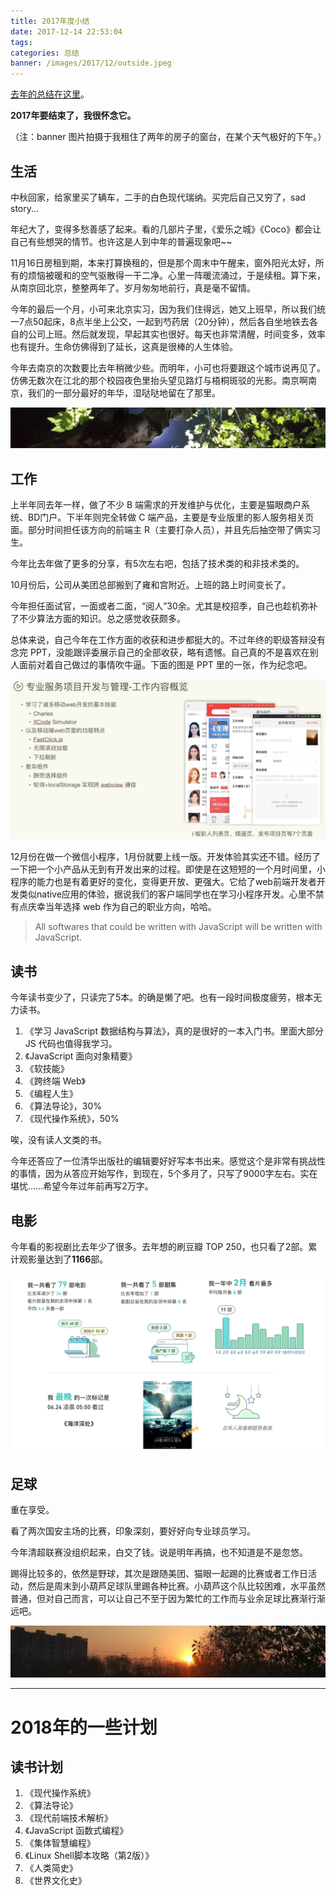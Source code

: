 ```yaml
---
title: 2017年度小结
date: 2017-12-14 22:53:04
tags:
categories: 总结
banner: /images/2017/12/outside.jpeg
---
```


[去年的总结在这里](/2016/12/18/2016-to-2017/)。

**2017年要结束了，我很怀念它。**

（注：banner 图片拍摄于我租住了两年的房子的窗台，在某个天气极好的下午。）

<!-- more -->

## 生活

中秋回家，给家里买了辆车，二手的白色现代瑞纳。买完后自己又穷了，sad story...

年纪大了，变得多愁善感了起来。看的几部片子里，《爱乐之城》《Coco》都会让自己有些想哭的情节。也许这是人到中年的普遍现象吧~~

11月16日房租到期，本来打算换租的，但是那个周末中午醒来，窗外阳光太好，所有的烦恼被暖和的空气驱散得一干二净。心里一阵暖流涌过，于是续租。算下来，从南京回北京，整整两年了。岁月匆匆地前行，真是毫不留情。

今年的最后一个月，小可来北京实习，因为我们住得远，她又上班早，所以我们统一7点50起床，8点半坐上公交，一起到芍药居（20分钟），然后各自坐地铁去各自的公司上班。然后就发现，早起其实也很好。每天也非常清醒，时间变多，效率也有提升。生命仿佛得到了延长，这真是很棒的人生体验。

今年去南京的次数要比去年稍微少些。而明年，小可也将要跟这个城市说再见了。仿佛无数次在江北的那个校园夜色里抬头望见路灯与梧桐斑驳的光影。南京啊南京，我们的一部分最好的年华，湿哒哒地留在了那里。

<img src="/images/2017/12/phoenix-tree.jpg" alt="梧桐@南信大">


## 工作

上半年同去年一样，做了不少 B 端需求的开发维护与优化，主要是猫眼商户系统、BD门户。下半年则完全转做 C 端产品，主要是专业版里的影人服务相关页面。部分时间担任该方向的前端主 R（主要打杂人员），并且先后抽空带了俩实习生。

今年比去年做了更多的分享，有5次左右吧，包括了技术类的和非技术类的。

10月份后，公司从美团总部搬到了雍和宫附近。上班的路上时间变长了。

今年担任面试官，一面或者二面，“阅人”30余。尤其是校招季，自己也趁机弥补了不少算法方面的知识。总之感觉收获颇多。

总体来说，自己今年在工作方面的收获和进步都挺大的。不过年终的职级答辩没有念完 PPT，没能跟评委展示自己的全部收获，略有遗憾。自己真的不是喜欢在别人面前对着自己做过的事情吹牛逼。下面的图是 PPT 里的一张，作为纪念吧。

<img src="/images/2017/12/pro-service.jpeg" />

12月份在做一个微信小程序，1月份就要上线一版。开发体验其实还不错。经历了一下把一个小产品从无到有开发出来的过程。即使是在这短短的一个月时间里，小程序的能力也是有着更好的变化，变得更开放、更强大。它给了web前端开发者开发类似native应用的体验，据说我们的客户端同学也在学习小程序开发。心里不禁有点庆幸当年选择 web 作为自己的职业方向，哈哈。

> All softwares that could be written with JavaScript will be written with JavaScript.

## 读书

今年读书变少了，只读完了5本。的确是懒了吧。也有一段时间极度疲劳，根本无力读书。

1. 《学习 JavaScript 数据结构与算法》，真的是很好的一本入门书。里面大部分 JS 代码也值得我学习。
2. 《JavaScript 面向对象精要》
3. 《软技能》
4. 《跨终端 Web》
5. 《编程人生》
6. 《算法导论》，30%
7. 《现代操作系统》，50%

唉，没有读人文类的书。

今年还答应了一位清华出版社的编辑要好好写本书出来。感觉这个是非常有挑战性的事情，因为从答应开始写作，到现在，5个多月了，只写了9000字左右。实在堪忧……希望今年过年前再写2万字。

## 电影

今年看的影视剧比去年少了很多。去年想的刷豆瓣 TOP 250，也只看了2部。累计观影量达到了**1166**部。

<img src="/images/2017/12/douban-movie-8.png" />

## 足球

重在享受。

看了两次国安主场的比赛，印象深刻，要好好向专业球员学习。

今年清超联赛没组织起来，白交了钱。说是明年再搞，也不知道是不是忽悠。

踢得比较多的，依然是野球，其次是跟随美团、猫眼一起踢的比赛或者工作日活动，然后是周末到小葫芦足球队里踢各种比赛。小葫芦这个队比较困难，水平虽然普通，但对自己而言，可以让自己不至于因为繁忙的工作而与业余足球比赛渐行渐远吧。

<img src="/images/2017/12/sunset.jpg" alt="Sunset@立水桥" />


------------------

# 2018年的一些计划

## 读书计划

1. 《现代操作系统》
2. 《算法导论》
3. 《现代前端技术解析》
4. 《JavaScript 函数式编程》
5. 《集体智慧编程》
6. 《Linux Shell脚本攻略（第2版）》
7. 《人类简史》
8. 《世界文化史》


